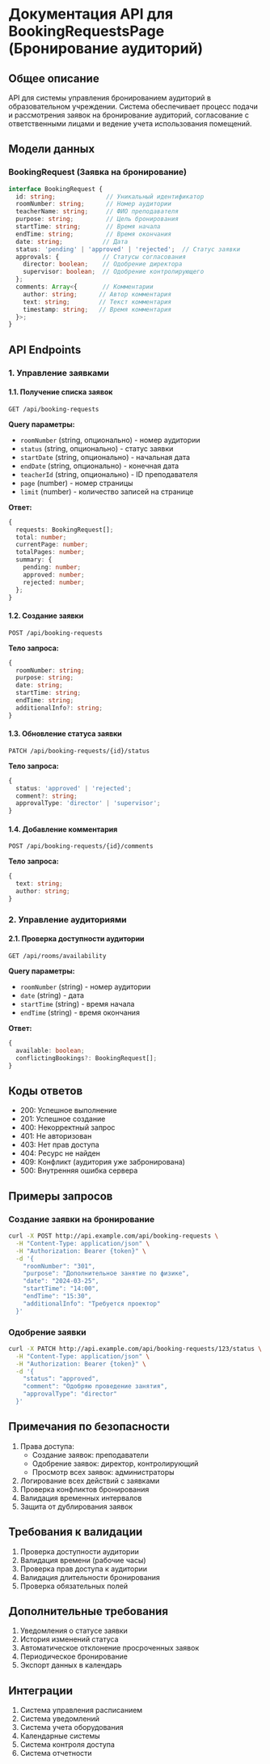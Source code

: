# Документация API для BookingRequestsPage (Бронирование аудиторий)

## Общее описание
API для системы управления бронированием аудиторий в образовательном учреждении. Система обеспечивает процесс подачи и рассмотрения заявок на бронирование аудиторий, согласование с ответственными лицами и ведение учета использования помещений.

## Модели данных

### BookingRequest (Заявка на бронирование)
```typescript
interface BookingRequest {
  id: string;              // Уникальный идентификатор
  roomNumber: string;      // Номер аудитории
  teacherName: string;     // ФИО преподавателя
  purpose: string;         // Цель бронирования
  startTime: string;       // Время начала
  endTime: string;         // Время окончания
  date: string;           // Дата
  status: 'pending' | 'approved' | 'rejected';  // Статус заявки
  approvals: {            // Статусы согласования
    director: boolean;    // Одобрение директора
    supervisor: boolean;  // Одобрение контролирующего
  };
  comments: Array<{       // Комментарии
    author: string;      // Автор комментария
    text: string;        // Текст комментария
    timestamp: string;   // Время комментария
  }>;
}
```

## API Endpoints

### 1. Управление заявками

#### 1.1. Получение списка заявок
```
GET /api/booking-requests
```
**Query параметры:**
- `roomNumber` (string, опционально) - номер аудитории
- `status` (string, опционально) - статус заявки
- `startDate` (string, опционально) - начальная дата
- `endDate` (string, опционально) - конечная дата
- `teacherId` (string, опционально) - ID преподавателя
- `page` (number) - номер страницы
- `limit` (number) - количество записей на странице

**Ответ:**
```typescript
{
  requests: BookingRequest[];
  total: number;
  currentPage: number;
  totalPages: number;
  summary: {
    pending: number;
    approved: number;
    rejected: number;
  };
}
```

#### 1.2. Создание заявки
```
POST /api/booking-requests
```
**Тело запроса:**
```typescript
{
  roomNumber: string;
  purpose: string;
  date: string;
  startTime: string;
  endTime: string;
  additionalInfo?: string;
}
```

#### 1.3. Обновление статуса заявки
```
PATCH /api/booking-requests/{id}/status
```
**Тело запроса:**
```typescript
{
  status: 'approved' | 'rejected';
  comment?: string;
  approvalType: 'director' | 'supervisor';
}
```

#### 1.4. Добавление комментария
```
POST /api/booking-requests/{id}/comments
```
**Тело запроса:**
```typescript
{
  text: string;
  author: string;
}
```

### 2. Управление аудиториями

#### 2.1. Проверка доступности аудитории
```
GET /api/rooms/availability
```
**Query параметры:**
- `roomNumber` (string) - номер аудитории
- `date` (string) - дата
- `startTime` (string) - время начала
- `endTime` (string) - время окончания

**Ответ:**
```typescript
{
  available: boolean;
  conflictingBookings?: BookingRequest[];
}
```

## Коды ответов
- 200: Успешное выполнение
- 201: Успешное создание
- 400: Некорректный запрос
- 401: Не авторизован
- 403: Нет прав доступа
- 404: Ресурс не найден
- 409: Конфликт (аудитория уже забронирована)
- 500: Внутренняя ошибка сервера

## Примеры запросов

### Создание заявки на бронирование
```bash
curl -X POST http://api.example.com/api/booking-requests \
  -H "Content-Type: application/json" \
  -H "Authorization: Bearer {token}" \
  -d '{
    "roomNumber": "301",
    "purpose": "Дополнительное занятие по физике",
    "date": "2024-03-25",
    "startTime": "14:00",
    "endTime": "15:30",
    "additionalInfo": "Требуется проектор"
  }'
```

### Одобрение заявки
```bash
curl -X PATCH http://api.example.com/api/booking-requests/123/status \
  -H "Content-Type: application/json" \
  -H "Authorization: Bearer {token}" \
  -d '{
    "status": "approved",
    "comment": "Одобряю проведение занятия",
    "approvalType": "director"
  }'
```

## Примечания по безопасности
1. Права доступа:
   - Создание заявок: преподаватели
   - Одобрение заявок: директор, контролирующий
   - Просмотр всех заявок: администраторы
2. Логирование всех действий с заявками
3. Проверка конфликтов бронирования
4. Валидация временных интервалов
5. Защита от дублирования заявок

## Требования к валидации
1. Проверка доступности аудитории
2. Валидация времени (рабочие часы)
3. Проверка прав доступа к аудитории
4. Валидация длительности бронирования
5. Проверка обязательных полей

## Дополнительные требования
1. Уведомления о статусе заявки
2. История изменений статуса
3. Автоматическое отклонение просроченных заявок
4. Периодическое бронирование
5. Экспорт данных в календарь

## Интеграции
1. Система управления расписанием
2. Система уведомлений
3. Система учета оборудования
4. Календарные системы
5. Система контроля доступа
6. Система отчетности 